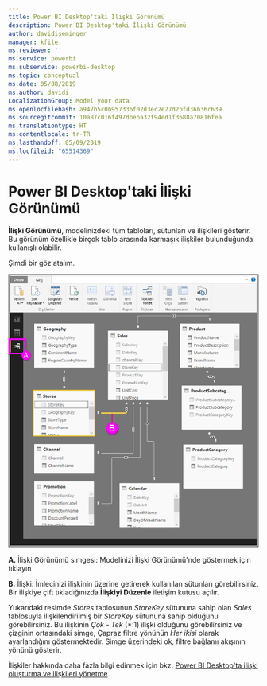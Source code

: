 ```yaml
---
title: Power BI Desktop'taki İlişki Görünümü
description: Power BI Desktop'taki İlişki Görünümü
author: davidiseminger
manager: kfile
ms.reviewer: ''
ms.service: powerbi
ms.subservice: powerbi-desktop
ms.topic: conceptual
ms.date: 05/08/2019
ms.author: davidi
LocalizationGroup: Model your data
ms.openlocfilehash: a947b5c0b957336f02d3ec2e27d2bfd36b36c639
ms.sourcegitcommit: 10a87c016f497dbeba32f94ed1f3688a70816fea
ms.translationtype: HT
ms.contentlocale: tr-TR
ms.lasthandoff: 05/09/2019
ms.locfileid: "65514369"
---
```

# <a name="relationship-view-in-power-bi-desktop"></a>Power BI Desktop'taki İlişki Görünümü
**İlişki Görünümü**, modelinizdeki tüm tabloları, sütunları ve ilişkileri gösterir. Bu görünüm özellikle birçok tablo arasında karmaşık ilişkiler bulunduğunda kullanışlı olabilir.

Şimdi bir göz atalım.

![](media/desktop-relationship-view/relationshipview_fullscreen.png)

**A.**  İlişki Görünümü simgesi: Modelinizi İlişki Görünümü'nde göstermek için tıklayın

**B.** İlişki: İmlecinizi ilişkinin üzerine getirerek kullanılan sütunları görebilirsiniz. Bir ilişkiye çift tıkladığınızda **İlişkiyi Düzenle** iletişim kutusu açılır. 

Yukarıdaki resimde *Stores* tablosunun *StoreKey* sütununa sahip olan *Sales* tablosuyla ilişkilendirilmiş bir *StoreKey* sütununa sahip olduğunu görebilirsiniz. Bu ilişkinin *Çok - Tek* (\*:1) ilişki olduğunu görebilirsiniz ve çizginin ortasındaki simge, Çapraz filtre yönünün *Her ikisi* olarak ayarlandığını göstermektedir. Simge üzerindeki ok, filtre bağlamı akışının yönünü gösterir.

İlişkiler hakkında daha fazla bilgi edinmek için bkz. [Power BI Desktop'ta ilişki oluşturma ve ilişkileri yönetme](desktop-create-and-manage-relationships.md).

